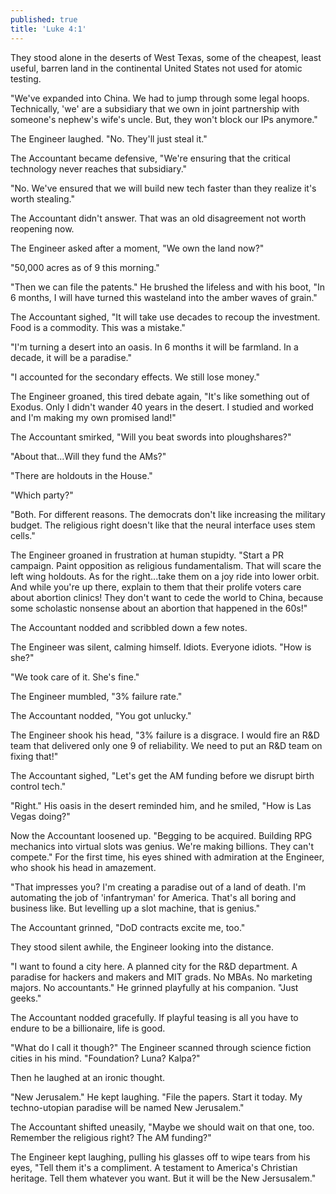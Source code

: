 ```yaml
---
published: true
title: 'Luke 4:1'
---
```

They stood alone in the deserts of West Texas, some of the cheapest, least useful, barren land in the continental United States not used for atomic testing. 

"We've expanded into China. We had to jump through some legal hoops. Technically, 'we' are a subsidiary that we own in joint partnership with someone's nephew's wife's uncle. But, they won't block our IPs anymore."

The Engineer laughed. "No. They'll just steal it." 

The Accountant became defensive, "We're ensuring that the critical technology never reaches that subsidiary." 

"No. We've ensured that we will build new tech faster than they realize it's worth stealing."

The Accountant didn't answer. That was an old disagreement not worth reopening now. 

The Engineer asked after a moment, "We own the land now?" 

"50,000 acres as of 9 this morning."

"Then we can file the patents." He brushed the lifeless and with his boot, "In 6 months, I will have turned this wasteland into the amber waves of grain." 

The Accountant sighed, "It will take use decades to recoup the investment. Food is a commodity. This was a mistake." 

"I'm turning a desert into an oasis. In 6 months it will be farmland. In a decade, it will be a paradise." 

"I accounted for the secondary effects. We still lose money." 

The Engineer groaned, this tired debate again, "It's like something out of Exodus. Only I didn't wander 40 years in the desert. I studied and worked and I'm making my own promised land!"

The Accountant smirked, "Will you beat swords into ploughshares?"

"About that...Will they fund the AMs?"

"There are holdouts in the House."

"Which party?"

"Both. For different reasons. The democrats don't like increasing the military budget. The religious right doesn't like that the neural interface uses stem cells."

The Engineer groaned in frustration at human stupidty. "Start a PR campaign. Paint opposition as religious fundamentalism. That will scare the left wing holdouts. As for the right...take them on a joy ride into lower orbit. And while you're up there, explain to them that their prolife voters care about abortion clinics! They don't want to cede the world to China, because some scholastic nonsense about an abortion that happened in the 60s!"

The Accountant nodded and scribbled down a few notes. 

The Engineer was silent, calming himself. Idiots. Everyone idiots. "How is she?"

"We took care of it. She's fine." 

The Engineer mumbled, "3% failure rate." 

The Accountant nodded, "You got unlucky." 

The Engineer shook his head, "3% failure is a disgrace. I would fire an R&D team that delivered only one 9 of reliability. We need to put an R&D team on fixing that!" 

The Accountant sighed, "Let's get the AM funding before we disrupt birth control tech." 

"Right." His oasis in the desert reminded him, and he smiled, "How is Las Vegas doing?" 

Now the Accountant loosened up. "Begging to be acquired. Building RPG mechanics into virtual slots was genius. We're making billions. They can't compete." For the first time, his eyes shined with admiration at the Engineer, who shook his head in amazement.

"That impresses you? I'm creating a paradise out of a land of death. I'm automating the job of 'infantryman' for America. That's all boring and business like. But levelling up a slot machine, that is genius."

The Accountant grinned, "DoD contracts excite me, too."

They stood silent awhile, the Engineer looking into the distance.

"I want to found a city here. A planned city for the R&D department. A paradise for hackers and makers and MIT grads. No MBAs. No marketing majors. No accountants." He grinned playfully at his companion. "Just geeks." 

The Accountant nodded gracefully. If playful teasing is all you have to endure to be a billionaire,  life is good. 

"What do I call it though?" The Engineer scanned through science fiction cities in his mind. "Foundation? Luna? Kalpa?" 

Then he laughed at an ironic thought. 

"New Jerusalem." He kept laughing. "File the papers. Start it today. My techno-utopian paradise will be named New Jerusalem." 

The Accountant shifted uneasily, "Maybe we should wait on that one, too. Remember the religious right? The AM funding?" 

The Engineer kept laughing, pulling his glasses off to wipe tears from his eyes, "Tell them it's a compliment. A testament to America's Christian heritage. Tell them whatever you want. But it will be the New Jersusalem."

